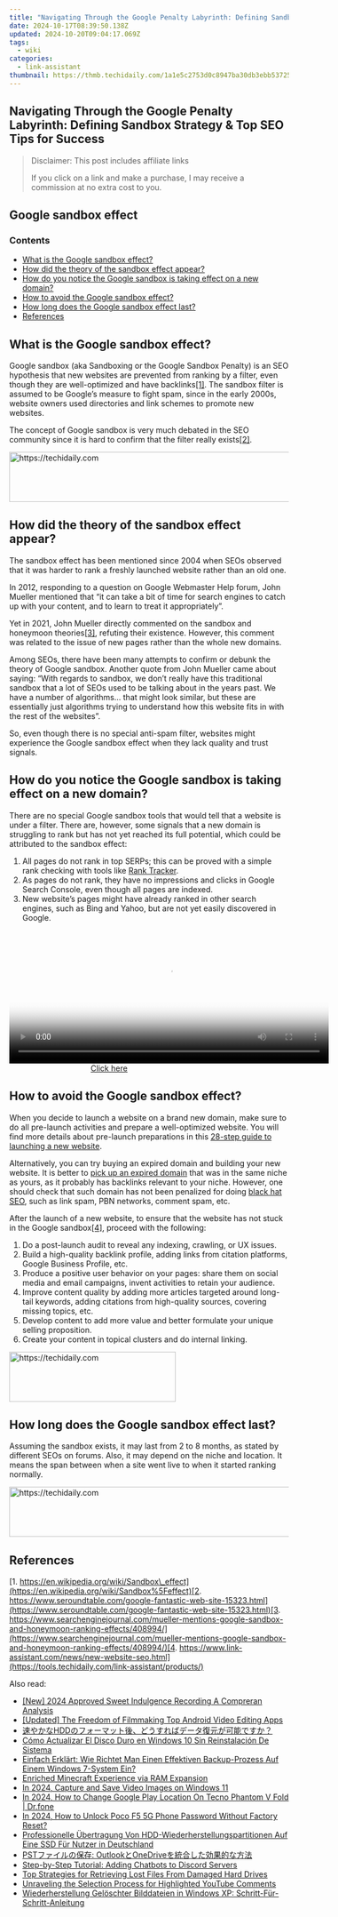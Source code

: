 ```yaml
---
title: "Navigating Through the Google Penalty Labyrinth: Defining Sandbox Strategy & Top SEO Tips for Success"
date: 2024-10-17T08:39:50.138Z
updated: 2024-10-20T09:04:17.069Z
tags:
  - wiki
categories:
  - link-assistant
thumbnail: https://thmb.techidaily.com/1a1e5c2753d0c8947ba30db3ebb53725cfb2d03191ed52125f4aa37e29665125.jpg
---
```


## Navigating Through the Google Penalty Labyrinth: Defining Sandbox Strategy & Top SEO Tips for Success

>  Disclaimer: This post includes affiliate links
>
>  If you click on a link and make a purchase, I may receive a commission at no extra cost to you.
>

## Google sandbox effect

### Contents

* [What is the Google sandbox effect?](https://tools.techidaily.com/link-assistant/products/)
* [How did the theory of the sandbox effect appear?](https://tools.techidaily.com/link-assistant/products/)
* [How do you notice the Google sandbox is taking effect on a new domain?](https://tools.techidaily.com/link-assistant/products/)
* [How to avoid the Google sandbox effect?](https://tools.techidaily.com/link-assistant/products/)
* [How long does the Google sandbox effect last?](https://tools.techidaily.com/link-assistant/products/)
* [References](https://tools.techidaily.com/link-assistant/products/)

## What is the Google sandbox effect?

Google sandbox (aka Sandboxing or the Google Sandbox Penalty) is an SEO hypothesis that new websites are prevented from ranking by a filter, even though they are well-optimized and have backlinks[\[1\]](https://tools.techidaily.com/link-assistant/products/). The sandbox filter is assumed to be Google’s measure to fight spam, since in the early 2000s, website owners used directories and link schemes to promote new websites.

The concept of Google sandbox is very much debated in the SEO community since it is hard to confirm that the filter really exists[\[2\]](https://tools.techidaily.com/link-assistant/products/).

<!-- affiliate ads begin -->
<a href="https://appsumo.8odi.net/c/5597632/2075482/7443" target="_top" id="2075482">
  <img src="//a.impactradius-go.com/display-ad/7443-2075482" border="0" alt="https://techidaily.com" width="728" height="90"/>
</a>
<img height="0" width="0" src="https://appsumo.8odi.net/i/5597632/2075482/7443" style="position:absolute;visibility:hidden;" border="0" />
<!-- affiliate ads end -->

## How did the theory of the sandbox effect appear?

The sandbox effect has been mentioned since 2004 when SEOs observed that it was harder to rank a freshly launched website rather than an old one.

In 2012, responding to a question on Google Webmaster Help forum, John Mueller mentioned that “it can take a bit of time for search engines to catch up with your content, and to learn to treat it appropriately”.

Yet in 2021, John Mueller directly commented on the sandbox and honeymoon theories[\[3\]](https://tools.techidaily.com/link-assistant/products/), refuting their existence. However, this comment was related to the issue of new pages rather than the whole new domains.

Among SEOs, there have been many attempts to confirm or debunk the theory of Google sandbox. Another quote from John Mueller came about saying: “With regards to sandbox, we don’t really have this traditional sandbox that a lot of SEOs used to be talking about in the years past. We have a number of algorithms... that might look similar, but these are essentially just algorithms trying to understand how this website fits in with the rest of the websites”.

So, even though there is no special anti-spam filter, websites might experience the Google sandbox effect when they lack quality and trust signals.

## How do you notice the Google sandbox is taking effect on a new domain?

There are no special Google sandbox tools that would tell that a website is under a filter. There are, however, some signals that a new domain is struggling to rank but has not yet reached its full potential, which could be attributed to the sandbox effect:

1. All pages do not rank in top SERPs; this can be proved with a simple rank checking with tools like [Rank Tracker](https://tools.techidaily.com/link-assistant/products/).
2. As pages do not rank, they have no impressions and clicks in Google Search Console, even though all pages are indexed.
3. New website’s pages might have already ranked in other search engines, such as Bing and Yahoo, but are not yet easily discovered in Google.

<!-- affiliate ads begin -->
<span id="1983553">
					<video width="576" height="240" style="cursor:pointer"
           poster="//a.impactradius-go.com/display-clicktoplayimage/1983553.png"
           onclick="if(!this.playClicked){this.play();this.setAttribute('controls',true);this.playClicked=true;}">
	   <source src="//a.impactradius-go.com/display-ad/22993-1983553">
	   <img src="//a.impactradius-go.com/display-clicktoplayimage/1983553.png" style="border: none; height: 100%; width: 100%; object-fit: contain">
	</video>
	<div style="width:360px;text-align:center"><a href="javascript:window.open(decodeURIComponent('https%3A%2F%2Fhomestyler.sjv.io%2Fc%2F5597632%2F1983553%2F22993'), '_blank');void(0);">Click here</a></div>
</span>
<img height="0" width="0" src="https://imp.pxf.io/i/5597632/1983553/22993" style="position:absolute;visibility:hidden;" border="0" />
<!-- affiliate ads end -->

## How to avoid the Google sandbox effect?

When you decide to launch a website on a brand new domain, make sure to do all pre-launch activities and prepare a well-optimized website. You will find more details about pre-launch preparations in this [28-step guide to launching a new website](https://tools.techidaily.com/link-assistant/products/).

Alternatively, you can try buying an expired domain and building your new website. It is better to [pick up an expired domain](https://tools.techidaily.com/link-assistant/products/) that was in the same niche as yours, as it probably has backlinks relevant to your niche. However, one should check that such domain has not been penalized for doing [black hat SEO](https://tools.techidaily.com/link-assistant/products/), such as link spam, PBN networks, comment spam, etc.

After the launch of a new website, to ensure that the website has not stuck in the Google sandbox[\[4\]](https://tools.techidaily.com/link-assistant/products/), proceed with the following:

1. Do a post-launch audit to reveal any indexing, crawling, or UX issues.
2. Build a high-quality backlink profile, adding links from citation platforms, Google Business Profile, etc.
3. Produce a positive user behavior on your pages: share them on social media and email campaigns, invent activities to retain your audience.
4. Improve content quality by adding more articles targeted around long-tail keywords, adding citations from high-quality sources, covering missing topics, etc.
5. Develop content to add more value and better formulate your unique selling proposition.
6. Create your content in topical clusters and do internal linking.

<!-- affiliate ads begin -->
<a href="https://laganoo.pxf.io/c/5597632/1528700/16446" target="_top" id="1528700">
  <img src="//a.impactradius-go.com/display-ad/16446-1528700" border="0" alt="https://techidaily.com" width="300" height="90"/>
</a>
<img height="0" width="0" src="https://laganoo.pxf.io/i/5597632/1528700/16446" style="position:absolute;visibility:hidden;" border="0" />
<!-- affiliate ads end -->

## How long does the Google sandbox effect last?

Assuming the sandbox exists, it may last from 2 to 8 months, as stated by different SEOs on forums. Also, it may depend on the niche and location. It means the span between when a site went live to when it started ranking normally.

<!-- affiliate ads begin -->
<a href="https://appsumo.8odi.net/c/5597632/2151864/7443" target="_top" id="2151864">
  <img src="//a.impactradius-go.com/display-ad/7443-2151864" border="0" alt="https://techidaily.com" width="600" height="90"/>
</a>
<img height="0" width="0" src="https://appsumo.8odi.net/i/5597632/2151864/7443" style="position:absolute;visibility:hidden;" border="0" />
<!-- affiliate ads end -->

## References

[1. https://en.wikipedia.org/wiki/Sandbox\_effect](https://en.wikipedia.org/wiki/Sandbox%5Feffect)[2. https://www.seroundtable.com/google-fantastic-web-site-15323.html](https://www.seroundtable.com/google-fantastic-web-site-15323.html)[3. https://www.searchenginejournal.com/mueller-mentions-google-sandbox-and-honeymoon-ranking-effects/408994/](https://www.searchenginejournal.com/mueller-mentions-google-sandbox-and-honeymoon-ranking-effects/408994/)[4. https://www.link-assistant.com/news/new-website-seo.html](https://tools.techidaily.com/link-assistant/products/)

<ins class="adsbygoogle"
     style="display:block"
     data-ad-format="autorelaxed"
     data-ad-client="ca-pub-7571918770474297"
     data-ad-slot="1223367746"></ins>

<ins class="adsbygoogle"
     style="display:block"
     data-ad-client="ca-pub-7571918770474297"
     data-ad-slot="8358498916"
     data-ad-format="auto"
     data-full-width-responsive="true"></ins>

<span class="atpl-alsoreadstyle">Also read:</span>
<div><ul>
<li><a href="https://screen-video-capture.techidaily.com/new-2024-approved-sweet-indulgence-recording-a-compreran-analysis/"><u>[New] 2024 Approved Sweet Indulgence Recording A Compreran Analysis</u></a></li>
<li><a href="https://youtube-tips.techidaily.com/ed-the-freedom-of-filmmaking-top-android-video-editing-apps/"><u>[Updated] The Freedom of Filmmaking Top Android Video Editing Apps</u></a></li>
<li><a href="https://discover-bytes.techidaily.com/1728482577771-hdd/"><u>速やかなHDDのフォーマット後、どうすればデータ復元が可能ですか？</u></a></li>
<li><a href="https://discover-bytes.techidaily.com/como-actualizar-el-disco-duro-en-windows-10-sin-reinstalacion-de-sistema/"><u>Cómo Actualizar El Disco Duro en Windows 10 Sin Reinstalación De Sistema</u></a></li>
<li><a href="https://discover-bytes.techidaily.com/einfach-erklart-wie-richtet-man-einen-effektiven-backup-prozess-auf-einem-windows-7-system-ein/"><u>Einfach Erklärt: Wie Richtet Man Einen Effektiven Backup-Prozess Auf Einem Windows 7-System Ein?</u></a></li>
<li><a href="https://screen-recording.techidaily.com/enriched-minecraft-experience-via-ram-expansion/"><u>Enriched Minecraft Experience via RAM Expansion</u></a></li>
<li><a href="https://extra-hints.techidaily.com/in-2024-capture-and-save-video-images-on-windows-11/"><u>In 2024, Capture and Save Video Images on Windows 11</u></a></li>
<li><a href="https://review-topics.techidaily.com/in-2024-how-to-change-google-play-location-on-tecno-phantom-v-fold-drfone-by-drfone-virtual-android/"><u>In 2024, How to Change Google Play Location On Tecno Phantom V Fold | Dr.fone</u></a></li>
<li><a href="https://easy-unlock-android.techidaily.com/in-2024-how-to-unlock-poco-f5-5g-phone-password-without-factory-reset-by-drfone-android/"><u>In 2024, How to Unlock Poco F5 5G Phone Password Without Factory Reset?</u></a></li>
<li><a href="https://discover-bytes.techidaily.com/professionelle-ubertragung-von-hdd-wiederherstellungspartitionen-auf-eine-ssd-fur-nutzer-in-deutschland/"><u>Professionelle Übertragung Von HDD-Wiederherstellungspartitionen Auf Eine SSD Für Nutzer in Deutschland</u></a></li>
<li><a href="https://discover-bytes.techidaily.com/pst-outlookonedrive/"><u>PSTファイルの保存: OutlookとOneDriveを統合した効果的な方法</u></a></li>
<li><a href="https://technical-tips.techidaily.com/step-by-step-tutorial-adding-chatbots-to-discord-servers/"><u>Step-by-Step Tutorial: Adding Chatbots to Discord Servers</u></a></li>
<li><a href="https://discover-bytes.techidaily.com/top-strategies-for-retrieving-lost-files-from-damaged-hard-drives/"><u>Top Strategies for Retrieving Lost Files From Damaged Hard Drives</u></a></li>
<li><a href="https://youtube-data.techidaily.com/eling-the-selection-process-for-highlighted-youtube-comments/"><u>Unraveling the Selection Process for Highlighted YouTube Comments</u></a></li>
<li><a href="https://discover-bytes.techidaily.com/wiederherstellung-geloschter-bilddateien-in-windows-xp-schritt-fur-schritt-anleitung/"><u>Wiederherstellung Gelöschter Bilddateien in Windows XP: Schritt-Für-Schritt-Anleitung</u></a></li>
</ul></div>


